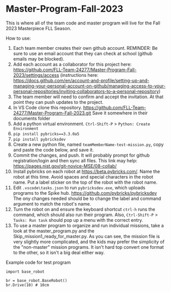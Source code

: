 # Master-Program-Fall-2023

This is where all of the team code and master program will live for the Fall 2023 Masterpiece FLL Season.

How to use:

1. Each team member creates their own github account. REMINDER: Be sure to use an email account that they can check at school (github emails may be blocked).
2. Add each account as a collaborator for this project here: https://github.com/FLL-Team-24277/Master-Program-Fall-2023/settings/access (instructions here: https://docs.github.com/en/account-and-profile/setting-up-and-managing-your-personal-account-on-github/managing-access-to-your-personal-repositories/inviting-collaborators-to-a-personal-repository)
3. The team member will need to confirm and accept the invitation. At that point they can push updates to the project.
4. In VS Code clone this repository. https://github.com/FLL-Team-24277/Master-Program-Fall-2023.git Save it somewhere in their documents folder
5. Add a python virtual environment. `Ctrl-Shift-P` > `Python: Create Environment`
6. `pip install pybricks==3.3.0a5`
7. `pip install pybricksdev`
8. Create a new python file, named `teamMemberName-test-mission.py`, copy and paste the code below, and save it.
9. Commit the changes, and push. It will probably prompt for github registration/login and then sync all files. This link may help: https://pages.nist.gov/git-novice-MSE/08-collab/
10. Install pybricks on each robot at https://beta.pybricks.com/. Name the robot at this time. Avoid spaces and special characters in the robot name. Put a label sticker on the top of the robot with the robot name.
11. Edit `.vscode\tasks.json` to run `pybricksdev.exe`, which uploads programs to the Spike hub. https://github.com/pybricks/pybricksdev The ony changes needed should be to change the label and command argument to match the robot's name.
12. Turn the robot on and ensure the keyboard shortcut `ctrl-h` runs the command, which should also run their program. Also, `Ctrl-Shift-P` > `Tasks: Run task` should pop up a menu with the correct entry.
13. To use a master program to organize and run individual missions, take a look at the master_program.py and the Skip_mission1_ready_for_master.py. As you can see, the mission file is very slightly more complicated, and the kids may prefer the simplicity of the "non-master" mission programs. It isn't hard top convert one format to the other, so it isn't a big deal either way.



Example code for test program

~~~
import base_robot

br = base_robot.BaseRobot()
br.Drive(10) # 10cm
~~~
